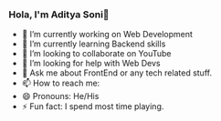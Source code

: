 ### Hola, I'm Aditya Soni👋

- 🔭 I’m currently working on Web Development
- 🌱 I’m currently learning Backend skills
- 👯 I’m looking to collaborate on YouTube
- 🤔 I’m looking for help with Web Devs
- 💬 Ask me about FrontEnd or any tech related stuff.
- 📫 How to reach me: 
- 😄 Pronouns: He/His
- ⚡ Fun fact: I spend most time playing.

